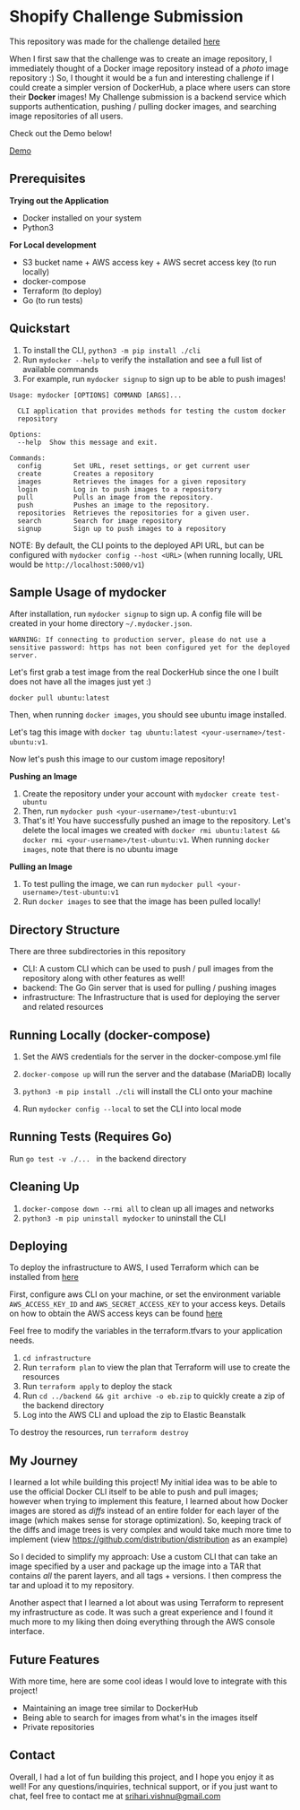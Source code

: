 # Shopify Challenge Submission
This repository was made for the challenge detailed [here](https://docs.google.com/document/d/1eg3sJTOwtyFhDopKedRD6142CFkDfWp1QvRKXNTPIOc/edit)

When I first saw that the challenge was to create an image repository, I immediately thought of a Docker image repository instead of a *photo* image repository :) So, I thought it would be a fun and interesting challenge if I could create a simpler version of DockerHub, a place where users can store their **Docker** images! My Challenge submission is a backend service which supports authentication, pushing / pulling docker images, and searching image repositories of all users.

Check out the Demo below!

[Demo](https://youtu.be/AfQ6J68ulXk)

## Prerequisites

**Trying out the Application**
- Docker installed on your system
- Python3 

**For Local development**
- S3 bucket name + AWS access key + AWS secret access key (to run locally)
- docker-compose
- Terraform (to deploy)
- Go (to run tests)


## Quickstart
1. To install the CLI, `python3 -m pip install ./cli`
2. Run `mydocker --help` to verify the installation and see a full list of available commands
3. For example, run `mydocker signup` to sign up to be able to push images!


```
Usage: mydocker [OPTIONS] COMMAND [ARGS]...

  CLI application that provides methods for testing the custom docker
  repository

Options:
  --help  Show this message and exit.

Commands:
  config        Set URL, reset settings, or get current user
  create        Creates a repository
  images        Retrieves the images for a given repository
  login         Log in to push images to a repository
  pull          Pulls an image from the repository.
  push          Pushes an image to the repository.
  repositories  Retrieves the repositories for a given user.
  search        Search for image repository
  signup        Sign up to push images to a repository
```

NOTE:
By default, the CLI points to the deployed API URL, but can be configured with `mydocker config --host <URL>` (when running locally, URL would be `http://localhost:5000/v1`)

## Sample Usage of mydocker
After installation, run `mydocker signup` to sign up. A config file will be created in your home directory `~/.mydocker.json`. 
```
WARNING: If connecting to production server, please do not use a sensitive password: https has not been configured yet for the deployed server.
```

Let's first grab a test image from the real DockerHub since the one I built does not have all the images just yet :)

`docker pull ubuntu:latest`

Then, when running `docker images`, you should see ubuntu image installed.

Let's tag this image with `docker tag ubuntu:latest <your-username>/test-ubuntu:v1`.

Now let's push this image to our custom image repository!

**Pushing an Image**
1. Create the repository under your account with `mydocker create test-ubuntu`
2. Then, run `mydocker push <your-username>/test-ubuntu:v1`
3. That's it! You have successfully pushed an image to the repository. Let's delete the local images we created with `docker rmi ubuntu:latest && docker rmi <your-username>/test-ubuntu:v1`. When running `docker images`, note that there is no ubuntu image

**Pulling an Image**
1. To test pulling the image, we can run `mydocker pull <your-username>/test-ubuntu:v1`
2. Run `docker images` to see that the image has been pulled locally!


## Directory Structure

There are three subdirectories in this repository
- CLI: A custom CLI which can be used to push / pull images from the repository along with other features as well!
- backend: The Go Gin server that is used for pulling / pushing images 
- infrastructure: The Infrastructure that is used for deploying the server and related resources


## Running Locally (docker-compose)

1. Set the AWS credentials for the server in the docker-compose.yml file
2. `docker-compose up` will run the server and the database (MariaDB) locally

3. `python3 -m pip install ./cli` will install the CLI onto your machine
4. Run `mydocker config --local` to set the CLI into local mode

## Running Tests (Requires Go)

Run `go test -v ./... ` in the backend directory

## Cleaning Up
1. `docker-compose down --rmi all` to clean up all images and networks
2. `python3 -m pip uninstall mydocker` to uninstall the CLI

## Deploying
To deploy the infrastructure to AWS, I used Terraform which can be installed from [here](https://learn.hashicorp.com/tutorials/terraform/install-cli)

First, configure aws CLI on your machine, or set the environment variable `AWS_ACCESS_KEY_ID` and `AWS_SECRET_ACCESS_KEY` to your access keys. Details on how to obtain the AWS access keys can be found [here](https://docs.aws.amazon.com/powershell/latest/userguide/pstools-appendix-sign-up.html)

Feel free to modify the variables in the terraform.tfvars to your application needs.

1. `cd infrastructure`
2. Run `terraform plan` to view the plan that Terraform will use to create the resources
3. Run `terraform apply` to deploy the stack
4. Run `cd ../backend && git archive -o eb.zip` to quickly create a zip of the backend directory
5. Log into the AWS CLI and upload the zip to Elastic Beanstalk

To destroy the resources, run `terraform destroy`

## My Journey

I learned a lot while building this project! My initial idea was to be able to use the official Docker CLI itself to be able to push and pull images; however when trying to implement this feature, I learned about how Docker images are stored as *diffs* instead of an entire folder for each layer of the image (which makes sense for storage optimization). So, keeping track of the diffs and image trees is very complex and would take much more time to implement (view https://github.com/distribution/distribution as an example)

So I decided to simplify my approach: Use a custom CLI that can take an image specified by a user and package up the image into a TAR that contains *all* the parent layers, and all tags + versions. I then compress the tar and upload it to my repository.


Another aspect that I learned a lot about was using Terraform to represent my infrastructure as code. It was such a great experience and I found it much more to my liking then doing everything through the AWS console interface.

## Future Features

With more time, here are some cool ideas I would love to integrate with this project!

- Maintaining an image tree similar to DockerHub
- Being able to search for images from what's in the images itself
- Private repositories

## Contact
Overall, I had a lot of fun building this project, and I hope you enjoy it as well! For any questions/inquiries, technical support, or if you just want to chat, feel free to contact me at srihari.vishnu@gmail.com

